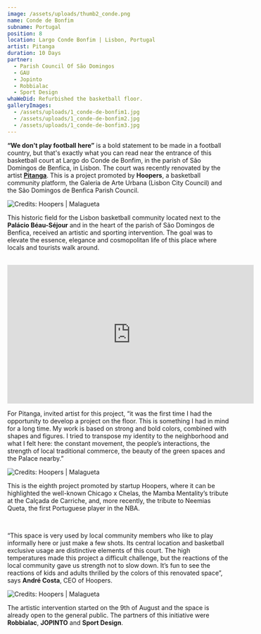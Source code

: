 ```yaml
---
image: /assets/uploads/thumb2_conde.png
name: Conde de Bonfim
subname: Portugal
position: 8
location: Largo Conde Bonfim | Lisbon, Portugal
artist: Pitanga
duration: 10 Days
partner:
  - Parish Council Of São Domingos
  - GAU
  - Jopinto
  - Robbialac
  - Sport Design
whaWeDid: Refurbished the basketball floor.
galleryImages:
  - /assets/uploads/1_conde-de-bonfim1.jpg
  - /assets/uploads/1_conde-de-bonfim2.jpg
  - /assets/uploads/1_conde-de-bonfim3.jpg
---
```

<b>“We don't play football here”</b> is a bold statement to be made in a football country, but that's exactly what you can read near the entrance of this basketball court at Largo do Conde de Bonfim, in the parish of São Domingos de Benfica, in Lisbon. The court was recently renovated by the artist <u><b>[Pitanga](https://www.instagram.com/vaidarpitanga/)</u></b>. This is a project promoted by <b>Hoopers</b>, a basketball community platform, the Galeria de Arte Urbana (Lisbon City Council) and the São Domingos de Benfica Parish Council.

![Credits: Hoopers | Malagueta](/assets/uploads/1_benfica_makingof.jpg "Credits: Hoopers | Malagueta")

This historic field for the Lisbon basketball community located next to the <b>Palácio Béau-Séjour</b> and in the heart of the parish of São Domingos de Benfica, received an artistic and sporting intervention. The goal was to elevate the essence, elegance and cosmopolitan life of this place where locals and tourists walk around.

</br>

<iframe width="560" height="315" src="https://www.youtube.com/embed/mo9q7Bp8Ntk" title="YouTube video player" frameborder="0" allow="accelerometer; autoplay; clipboard-write; encrypted-media; gyroscope; picture-in-picture" allowfullscreen></iframe>

</br>

For Pitanga, invited artist for this project, “it was the first time I had the opportunity to develop a project on the floor. This is something I had in mind for a long time. My work is based on strong and bold colors, combined with shapes and figures. I tried to transpose my identity to the neighborhood and what I felt here: the constant movement, the people’s interactions, the strength of local traditional commerce, the beauty of the green spaces and the Palace nearby.”

![Credits: Hoopers | Malagueta](/assets/uploads/2_benfica_makingof.jpg "Credits: Hoopers | Malagueta")

This is the eighth project promoted by startup Hoopers, where it can be highlighted the well-known Chicago x Chelas, the Mamba Mentality’s tribute at the Calçada de Carriche, and, more recently, the tribute to Neemias Queta, the first Portuguese player in the NBA.

</br>

“This space is very used by local community members who like to play informally here or just make a few shots. Its central location and basketball exclusive usage are distinctive elements of this court. The high temperatures made this project a difficult challenge, but the reactions of the local community gave us strength not to slow down. It’s fun to see the reactions of kids and adults thrilled by the colors of this renovated space”, says <b>André Costa</b>, CEO of Hoopers.

![Credits: Hoopers | Malagueta](/assets/uploads/3_benfica_makingof.jpg "Credits: Hoopers | Malagueta")

The artistic intervention started on the 9th of August and the space is already open to the general public. The partners of this initiative were <b>Robbialac</b>, <b>JOPINTO</b> and <b>Sport Design</b>.